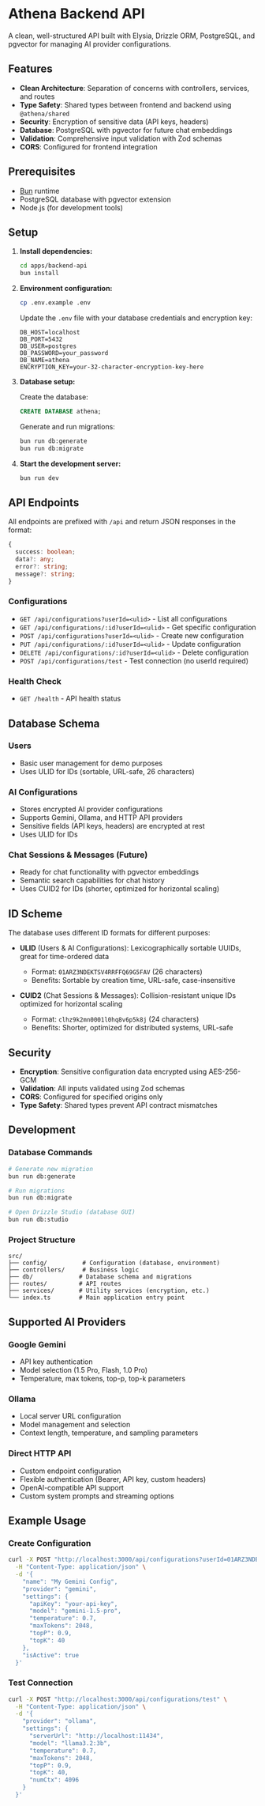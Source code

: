 # Athena Backend API

A clean, well-structured API built with Elysia, Drizzle ORM, PostgreSQL, and pgvector for managing AI provider configurations.

## Features

- **Clean Architecture**: Separation of concerns with controllers, services, and routes
- **Type Safety**: Shared types between frontend and backend using `@athena/shared`
- **Security**: Encryption of sensitive data (API keys, headers)
- **Database**: PostgreSQL with pgvector for future chat embeddings
- **Validation**: Comprehensive input validation with Zod schemas
- **CORS**: Configured for frontend integration

## Prerequisites

- [Bun](https://bun.sh/) runtime
- PostgreSQL database with pgvector extension
- Node.js (for development tools)

## Setup

1. **Install dependencies:**
   ```bash
   cd apps/backend-api
   bun install
   ```

2. **Environment configuration:**
   ```bash
   cp .env.example .env
   ```
   
   Update the `.env` file with your database credentials and encryption key:
   ```env
   DB_HOST=localhost
   DB_PORT=5432
   DB_USER=postgres
   DB_PASSWORD=your_password
   DB_NAME=athena
   ENCRYPTION_KEY=your-32-character-encryption-key-here
   ```

3. **Database setup:**
   
   Create the database:
   ```sql
   CREATE DATABASE athena;
   ```
   
   Generate and run migrations:
   ```bash
   bun run db:generate
   bun run db:migrate
   ```

4. **Start the development server:**
   ```bash
   bun run dev
   ```

## API Endpoints

All endpoints are prefixed with `/api` and return JSON responses in the format:
```typescript
{
  success: boolean;
  data?: any;
  error?: string;
  message?: string;
}
```

### Configurations

- `GET /api/configurations?userId=<ulid>` - List all configurations
- `GET /api/configurations/:id?userId=<ulid>` - Get specific configuration
- `POST /api/configurations?userId=<ulid>` - Create new configuration
- `PUT /api/configurations/:id?userId=<ulid>` - Update configuration
- `DELETE /api/configurations/:id?userId=<ulid>` - Delete configuration
- `POST /api/configurations/test` - Test connection (no userId required)

### Health Check

- `GET /health` - API health status

## Database Schema

### Users
- Basic user management for demo purposes
- Uses ULID for IDs (sortable, URL-safe, 26 characters)

### AI Configurations
- Stores encrypted AI provider configurations
- Supports Gemini, Ollama, and HTTP API providers
- Sensitive fields (API keys, headers) are encrypted at rest
- Uses ULID for IDs

### Chat Sessions & Messages (Future)
- Ready for chat functionality with pgvector embeddings
- Semantic search capabilities for chat history
- Uses CUID2 for IDs (shorter, optimized for horizontal scaling)

## ID Scheme

The database uses different ID formats for different purposes:

- **ULID** (Users & AI Configurations): Lexicographically sortable UUIDs, great for time-ordered data
  - Format: `01ARZ3NDEKTSV4RRFFQ69G5FAV` (26 characters)
  - Benefits: Sortable by creation time, URL-safe, case-insensitive

- **CUID2** (Chat Sessions & Messages): Collision-resistant unique IDs optimized for horizontal scaling
  - Format: `clhz9k2mn0001l0hq8v6p5k8j` (24 characters)
  - Benefits: Shorter, optimized for distributed systems, URL-safe

## Security

- **Encryption**: Sensitive configuration data encrypted using AES-256-GCM
- **Validation**: All inputs validated using Zod schemas
- **CORS**: Configured for specified origins only
- **Type Safety**: Shared types prevent API contract mismatches

## Development

### Database Commands

```bash
# Generate new migration
bun run db:generate

# Run migrations
bun run db:migrate

# Open Drizzle Studio (database GUI)
bun run db:studio
```

### Project Structure

```
src/
├── config/          # Configuration (database, environment)
├── controllers/     # Business logic
├── db/             # Database schema and migrations
├── routes/         # API routes
├── services/       # Utility services (encryption, etc.)
└── index.ts        # Main application entry point
```

## Supported AI Providers

### Google Gemini
- API key authentication
- Model selection (1.5 Pro, Flash, 1.0 Pro)
- Temperature, max tokens, top-p, top-k parameters

### Ollama
- Local server URL configuration
- Model management and selection
- Context length, temperature, and sampling parameters

### Direct HTTP API
- Custom endpoint configuration
- Flexible authentication (Bearer, API key, custom headers)
- OpenAI-compatible API support
- Custom system prompts and streaming options

## Example Usage

### Create Configuration
```bash
curl -X POST "http://localhost:3000/api/configurations?userId=01ARZ3NDEKTSV4RRFFQ69G5FAV" \
  -H "Content-Type: application/json" \
  -d '{
    "name": "My Gemini Config",
    "provider": "gemini",
    "settings": {
      "apiKey": "your-api-key",
      "model": "gemini-1.5-pro",
      "temperature": 0.7,
      "maxTokens": 2048,
      "topP": 0.9,
      "topK": 40
    },
    "isActive": true
  }'
```

### Test Connection
```bash
curl -X POST "http://localhost:3000/api/configurations/test" \
  -H "Content-Type: application/json" \
  -d '{
    "provider": "ollama",
    "settings": {
      "serverUrl": "http://localhost:11434",
      "model": "llama3.2:3b",
      "temperature": 0.7,
      "maxTokens": 2048,
      "topP": 0.9,
      "topK": 40,
      "numCtx": 4096
    }
  }'
```